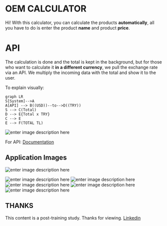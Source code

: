 ﻿# OEM CALCULATOR

Hi! 
With this calculator, you can calculate the products **automatically**, all you have to do is enter the product **name** and product **price**.


# API

The calculation is done and the total is kept in the background, but for those who want to calculate it **in a different currency**, we pull the exchange rate via an API.
We multiply the incoming data with the total and show it to the user.

To explain visually:

```mermaid
graph LR
S[System]-->A
A[API] --> B((USD))--to-->D((TRY))
S --> C(Total)
D --> E{Total x TRY}
C --> E
E --> F(TOTAL TL)
```
![enter image description here](https://i.hizliresim.com/nzxefly.png)

For API: [Documentation](https://www.frankfurter.app/docs/)


## Application Images
![enter image description here](https://i.hizliresim.com/jykd9a8.png)

  ![enter image description here](https://i.hizliresim.com/cfxl497.png)
![enter image description here](https://i.hizliresim.com/9c26uhd.png)
![enter image description here](https://i.hizliresim.com/2bq1i06.png)
![enter image description here](https://i.hizliresim.com/iy4b72v.png)
![enter image description here](https://i.hizliresim.com/alahmsy.png)


## THANKS

This content is a post-training study.
Thanks for viewing.
[Linkedin](https://www.linkedin.com/in/fatihgumus59)

